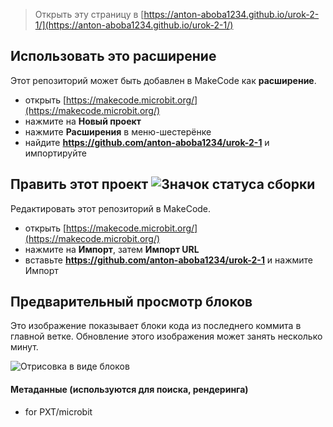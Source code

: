 
> Открыть эту страницу в [https://anton-aboba1234.github.io/urok-2-1/](https://anton-aboba1234.github.io/urok-2-1/)

## Использовать это расширение

Этот репозиторий может быть добавлен в MakeCode как **расширение**.

* открыть [https://makecode.microbit.org/](https://makecode.microbit.org/)
* нажмите на **Новый проект**
* нажмите **Расширения** в меню-шестерёнке
* найдите **https://github.com/anton-aboba1234/urok-2-1** и импортируйте

## Править этот проект ![Значок статуса сборки](https://github.com/anton-aboba1234/urok-2-1/workflows/MakeCode/badge.svg)

Редактировать этот репозиторий в MakeCode.

* открыть [https://makecode.microbit.org/](https://makecode.microbit.org/)
* нажмите на **Импорт**, затем **Импорт URL**
* вставьте **https://github.com/anton-aboba1234/urok-2-1** и нажмите Импорт

## Предварительный просмотр блоков

Это изображение показывает блоки кода из последнего коммита в главной ветке.
Обновление этого изображения может занять несколько минут.

![Отрисовка в виде блоков](https://github.com/anton-aboba1234/urok-2-1/raw/master/.github/makecode/blocks.png)

#### Метаданные (используются для поиска, рендеринга)

* for PXT/microbit
<script src="https://makecode.com/gh-pages-embed.js"></script><script>makeCodeRender("{{ site.makecode.home_url }}", "{{ site.github.owner_name }}/{{ site.github.repository_name }}");</script>
